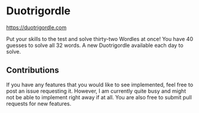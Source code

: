 # Duotrigordle

https://duotrigordle.com

Put your skills to the test and solve thirty-two Wordles at once! You have 40 guesses to solve all 32 words. A new Duotrigordle available each day to solve.

## Contributions

If you have any features that you would like to see implemented, feel free to post an issue requesting it. However, I am currently quite busy and might not be able to implement right away if at all. You are also free to submit pull requests for new features.
